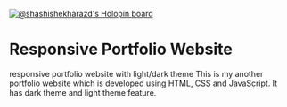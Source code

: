 [![@shashishekharazd's Holopin board](https://holopin.me/shashishekharazd)](https://holopin.io/@shashishekharazd)

# Responsive Portfolio Website
responsive portfolio website with light/dark theme
This is my another portfolio website which is developed using HTML, CSS and JavaScript.
It has dark theme and light theme feature.
